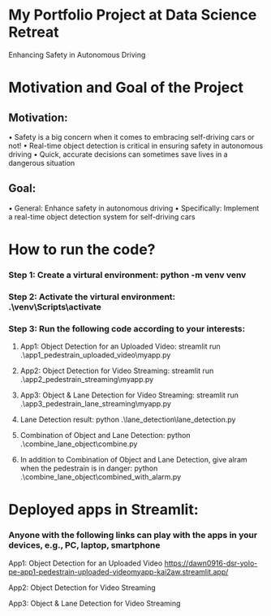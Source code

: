 # My Portfolio Project at Data Science Retreat
Enhancing Safety in Autonomous Driving

# Motivation and Goal of the Project
## Motivation:
 • Safety is a big concern when it comes to embracing self-driving cars or not!
 • Real-time object detection is critical in ensuring safety in autonomous driving
 • Quick, accurate decisions can sometimes save lives in a dangerous situation
## Goal:
 • General: Enhance safety in autonomous driving
 • Specifically: Implement a real-time object 
detection system for self-driving cars


# How to run the code?
### Step 1: Create a virtural environment: python -m venv venv
### Step 2: Activate the virtural environment: .\venv\Scripts\activate
### Step 3: Run the following code according to your interests:
1. App1:  Object Detection for an Uploaded Video: 
streamlit run .\app1_pedestrain_uploaded_video\myapp.py

2. App2: Object Detection for Video Streaming: 
streamlit run .\app2_pedestrain_streaming\myapp.py

3. App3: Object & Lane Detection for Video Streaming: 
streamlit run .\app3_pedestrain_lane_streaming\myapp.py

4. Lane Detection result: 
python .\lane_detection\lane_detection.py

5. Combination of Object and Lane Detection: 
python .\combine_lane_object\combine.py

6. In addition to Combination of Object and Lane Detection, give alram when the pedestrain is in danger: 
python .\combine_lane_object\combined_with_alarm.py



# Deployed apps in Streamlit:
### Anyone with the following links can play with the apps in your devices, e.g., PC, laptop, smartphone
App1:  Object Detection for an Uploaded Video
https://dawn0916-dsr-yolo-pe-app1-pedestrain-uploaded-videomyapp-kai2aw.streamlit.app/


App2: Object Detection for Video Streaming


App3: Object & Lane Detection for Video Streaming


